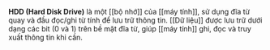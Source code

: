 **HDD (Hard Disk Drive)** là một [[bộ nhớ]] của [[máy tính]], sử dụng đĩa từ quay và đầu đọc/ghi từ tính để lưu trữ thông tin. [[Dữ liệu]] được lưu trữ dưới dạng các bit (0 và 1) trên bề mặt đĩa từ, giúp [[máy tính]] ghi, đọc và truy xuất thông tin khi cần.